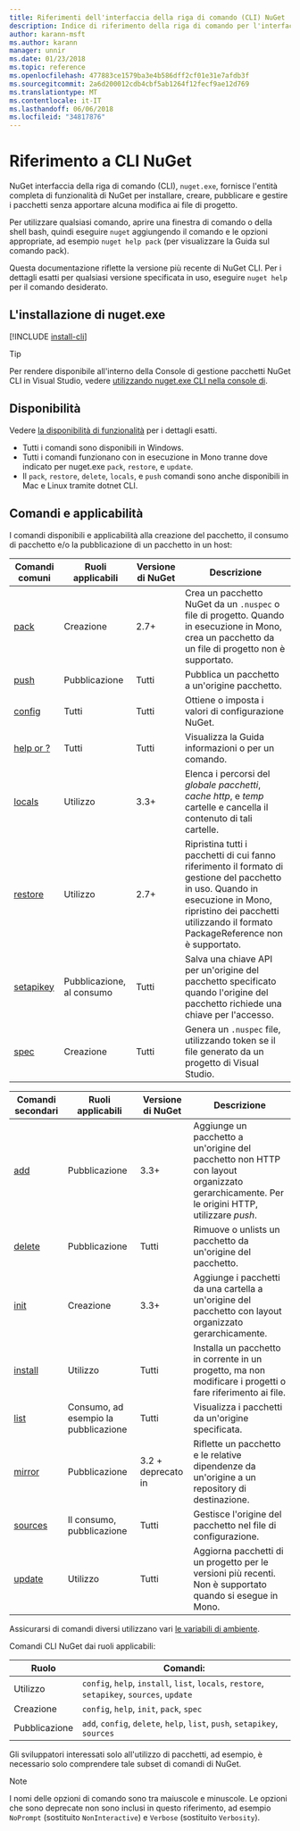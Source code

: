 ```yaml
---
title: Riferimenti dell'interfaccia della riga di comando (CLI) NuGet
description: Indice di riferimento della riga di comando per l'interfaccia CLI di nuget.exe
author: karann-msft
ms.author: karann
manager: unnir
ms.date: 01/23/2018
ms.topic: reference
ms.openlocfilehash: 477883ce1579ba3e4b586dff2cf01e31e7afdb3f
ms.sourcegitcommit: 2a6d200012cdb4cbf5ab1264f12fecf9ae12d769
ms.translationtype: MT
ms.contentlocale: it-IT
ms.lasthandoff: 06/06/2018
ms.locfileid: "34817876"
---
```

# <a name="nuget-cli-reference"></a>Riferimento a CLI NuGet

NuGet interfaccia della riga di comando (CLI), `nuget.exe`, fornisce l'entità completa di funzionalità di NuGet per installare, creare, pubblicare e gestire i pacchetti senza apportare alcuna modifica ai file di progetto.

Per utilizzare qualsiasi comando, aprire una finestra di comando o della shell bash, quindi eseguire `nuget` aggiungendo il comando e le opzioni appropriate, ad esempio `nuget help pack` (per visualizzare la Guida sul comando pack).

Questa documentazione riflette la versione più recente di NuGet CLI. Per i dettagli esatti per qualsiasi versione specificata in uso, eseguire `nuget help` per il comando desiderato.

## <a name="installing-nugetexe"></a>L'installazione di nuget.exe

[!INCLUDE [install-cli](../includes/install-cli.md)]

> [!Tip]
> Per rendere disponibile all'interno della Console di gestione pacchetti NuGet CLI in Visual Studio, vedere [utilizzando nuget.exe CLI nella console di](package-manager-console.md#using-the-nugetexe-cli-in-the-console).

## <a name="availability"></a>Disponibilità

Vedere [la disponibilità di funzionalità](../install-nuget-client-tools.md#feature-availability) per i dettagli esatti.

- Tutti i comandi sono disponibili in Windows.
- Tutti i comandi funzionano con in esecuzione in Mono tranne dove indicato per nuget.exe `pack`, `restore`, e `update`.
- Il `pack`, `restore`, `delete`, `locals`, e `push` comandi sono anche disponibili in Mac e Linux tramite dotnet CLI.

## <a name="commands-and-applicability"></a>Comandi e applicabilità

I comandi disponibili e applicabilità alla creazione del pacchetto, il consumo di pacchetto e/o la pubblicazione di un pacchetto in un host:

| Comandi comuni | Ruoli applicabili | Versione di NuGet | Descrizione |
| --- | --- | --- | --- |
| [pack](cli-ref-pack.md) | Creazione | 2.7+ | Crea un pacchetto NuGet da un `.nuspec` o file di progetto. Quando in esecuzione in Mono, crea un pacchetto da un file di progetto non è supportato. |
| [push](cli-ref-push.md) | Pubblicazione | Tutti | Pubblica un pacchetto a un'origine pacchetto. |
| [config](cli-ref-config.md) | Tutti | Tutti | Ottiene o imposta i valori di configurazione NuGet. |
| [help or ?](cli-ref-help.md) | Tutti | Tutti | Visualizza la Guida informazioni o per un comando. |
| [locals](cli-ref-locals.md) | Utilizzo | 3.3+ | Elenca i percorsi del *globale pacchetti*, *cache http*, e *temp* cartelle e cancella il contenuto di tali cartelle. |
| [restore](cli-ref-restore.md) | Utilizzo | 2.7+ | Ripristina tutti i pacchetti di cui fanno riferimento il formato di gestione del pacchetto in uso. Quando in esecuzione in Mono, ripristino dei pacchetti utilizzando il formato PackageReference non è supportato. |
| [setapikey](cli-ref-setapikey.md) | Pubblicazione, al consumo | Tutti | Salva una chiave API per un'origine del pacchetto specificato quando l'origine del pacchetto richiede una chiave per l'accesso. |
| [spec](cli-ref-spec.md) | Creazione | Tutti | Genera un `.nuspec` file, utilizzando token se il file generato da un progetto di Visual Studio. |

| Comandi secondari | Ruoli applicabili | Versione di NuGet | Descrizione |
| --- | --- | --- | --- |
| [add](cli-ref-add.md) | Pubblicazione | 3.3+ | Aggiunge un pacchetto a un'origine del pacchetto non HTTP con layout organizzato gerarchicamente. Per le origini HTTP, utilizzare *push*. |
| [delete](cli-ref-delete.md) | Pubblicazione | Tutti | Rimuove o unlists un pacchetto da un'origine del pacchetto. |
| [init](cli-ref-init.md) | Creazione | 3.3+ | Aggiunge i pacchetti da una cartella a un'origine del pacchetto con layout organizzato gerarchicamente. |
| [install](cli-ref-install.md) | Utilizzo | Tutti | Installa un pacchetto in corrente in un progetto, ma non modificare i progetti o fare riferimento ai file. |
| [list](cli-ref-list.md) | Consumo, ad esempio la pubblicazione | Tutti | Visualizza i pacchetti da un'origine specificata. |
| [mirror](cli-ref-mirror.md) | Pubblicazione | 3.2 + deprecato in | Riflette un pacchetto e le relative dipendenze da un'origine a un repository di destinazione. |
| [sources](cli-ref-sources.md) | Il consumo, pubblicazione | Tutti | Gestisce l'origine del pacchetto nel file di configurazione. |
| [update](cli-ref-update.md) | Utilizzo | Tutti | Aggiorna pacchetti di un progetto per le versioni più recenti. Non è supportato quando si esegue in Mono. |

Assicurarsi di comandi diversi utilizzano vari [le variabili di ambiente](cli-ref-environment-variables.md).

Comandi CLI NuGet dai ruoli applicabili:

| Ruolo | Comandi: |
| --- | --- |
| Utilizzo | `config`, `help`, `install`, `list`, `locals`, `restore`, `setapikey`, `sources`, `update` |
| Creazione | `config`, `help`, `init`, `pack`, `spec` |
| Pubblicazione | `add`, `config`, `delete`, `help`, `list`, `push`, `setapikey`, `sources` |

Gli sviluppatori interessati solo all'utilizzo di pacchetti, ad esempio, è necessario solo comprendere tale subset di comandi di NuGet.

> [!Note]
> I nomi delle opzioni di comando sono tra maiuscole e minuscole. Le opzioni che sono deprecate non sono inclusi in questo riferimento, ad esempio `NoPrompt` (sostituito `NonInteractive`) e `Verbose` (sostituito `Verbosity`).
